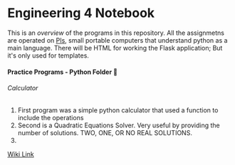 # Engineering 4 Notebook
This is an *overview* of the programs in this repository. All the assignmetns are operated on [PIs](https://en.wikipedia.org/wiki/Raspberry_Pi), small portable computers that understand python as a main language. There will be HTML for working the Flask application; But it's only used for templates. 
#### Practice Programs - Python Folder :file_folder:
###### Calculator
1. First program was a simple python calculator that used a function to include the operations
2. Second is a Quadratic Equations Solver. Very useful by providing the number of solutions. TWO, ONE, OR NO REAL SOLUTIONS.
3. 

[Wiki Link](https://github.com/AhmedAl-Doori/Engineering4_Notebook/wiki/home2)
